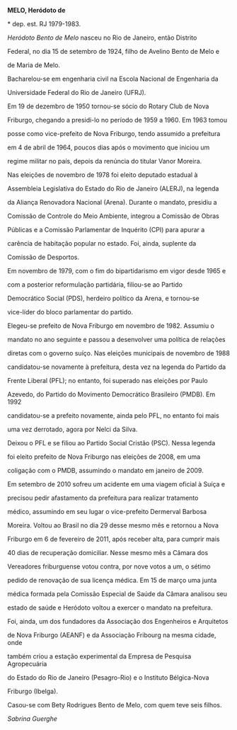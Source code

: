**MELO, Heródoto de**



\* dep. est. RJ 1979-1983.



*Heródoto Bento de Melo* nasceu no Rio de Janeiro, então Distrito

Federal, no dia 15 de setembro de 1924, filho de Avelino Bento de Melo e

de Maria de Melo.



Bacharelou-se em engenharia civil na Escola Nacional de Engenharia da

Universidade Federal do Rio de Janeiro (UFRJ).



Em 19 de dezembro de 1950 tornou-se sócio do Rotary Club de Nova

Friburgo, chegando a presidi-lo no período de 1959 a 1960. Em 1963 tomou

posse como vice-prefeito de Nova Friburgo, tendo assumido a prefeitura

em 4 de abril de 1964, poucos dias após o movimento que iniciou um

regime militar no país, depois da renúncia do titular Vanor Moreira.



Nas eleições de novembro de 1978 foi eleito deputado estadual à

Assembleia Legislativa do Estado do Rio de Janeiro (ALERJ), na legenda

da Aliança Renovadora Nacional (Arena). Durante o mandato, presidiu a

Comissão de Controle do Meio Ambiente, integrou a Comissão de Obras

Públicas e a Comissão Parlamentar de Inquérito (CPI) para apurar a

carência de habitação popular no estado. Foi, ainda, suplente da

Comissão de Desportos.



Em novembro de 1979, com o fim do bipartidarismo em vigor desde 1965 e

com a posterior reformulação partidária, filiou-se ao Partido

Democrático Social (PDS), herdeiro político da Arena, e tornou-se

vice-líder do bloco parlamentar do partido.



Elegeu-se prefeito de Nova Friburgo em novembro de 1982. Assumiu o

mandato no ano seguinte e passou a desenvolver uma política de relações

diretas com o governo suíço. Nas eleições municipais de novembro de 1988

candidatou-se novamente à prefeitura, desta vez na legenda do Partido da

Frente Liberal (PFL); no entanto, foi superado nas eleições por Paulo

Azevedo, do Partido do Movimento Democrático Brasileiro (PMDB). Em 1992

candidatou-se a prefeito novamente, ainda pelo PFL, no entanto foi mais

uma vez derrotado, agora por Nelci da Silva.



Deixou o PFL e se filiou ao Partido Social Cristão (PSC). Nessa legenda

foi eleito prefeito de Nova Friburgo nas eleições de 2008, em uma

coligação com o PMDB, assumindo o mandato em janeiro de 2009.



Em setembro de 2010 sofreu um acidente em uma viagem oficial à Suíça e

precisou pedir afastamento da prefeitura para realizar tratamento

médico, assumindo em seu lugar o vice-prefeito Dermerval Barbosa

Moreira. Voltou ao Brasil no dia 29 desse mesmo mês e retornou a Nova

Friburgo em 6 de fevereiro de 2011, após receber alta, para cumprir mais

40 dias de recuperação domiciliar. Nesse mesmo mês a Câmara dos

Vereadores friburguense votou contra, por nove votos a um, o sétimo

pedido de renovação de sua licença médica. Em 15 de março uma junta

médica formada pela Comissão Especial de Saúde da Câmara analisou seu

estado de saúde e Heródoto voltou a exercer o mandato na prefeitura.



Foi, ainda, um dos fundadores da Associação dos Engenheiros e Arquitetos

de Nova Friburgo (AEANF) e da Associação Fribourg na mesma cidade, onde

também criou a estação experimental da Empresa de Pesquisa Agropecuária

do Estado do Rio de Janeiro (Pesagro-Rio) e o Instituto Bélgica-Nova

Friburgo (Ibelga).



Casou-se com Bety Rodrigues Bento de Melo, com quem teve seis filhos.



*Sabrina Guerghe*



